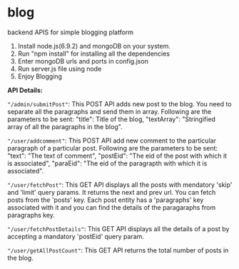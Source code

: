 # blog
backend APIS for simple blogging platform

 1) Install node.js(6.9.2) and mongoDB on your system.
 2) Run "npm install" for installing all the dependencies
 3) Enter mongoDB urls and ports in config.json
 4) Run server.js file using node
 5) Enjoy Blogging


 **API Details:**

 `"/admin/submitPost"`: This POST API adds new post to the blog. You need to separate all the paragraphs and send them in
                        array. Following are the parameters to be sent:
                        "title": Title of the blog,
                        "textArray": "Stringified array of all the paragraphs in the blog".

 `"/user/addcomment"`: This POST API add new comment to the particular paragraph of a particular post. Following are the
                        parameters to be sent:
                        "text": "The text of comment",
                        "postEid": "The eid of the post with which it is associated",
                        "paraEid": "The eid of the paragrapth with which it is associated".

 `"/user/fetchPost"`: This GET API displays all the posts with mendatory 'skip' and 'limit' query params. It returns the next and
                      prev url. You can fetch posts from the 'posts' key. Each post entity has a 'paragraphs' key associated
                      with it and you can find the details of the paragaraphs from paragraphs key.

 `"/user/fetchPostDetails"`: This GET API displays all the details of a post by accepting a mandatory 'postEid' query param.

 `"/user/getAllPostCount"`: This GET API returns the total number of posts in the blog.